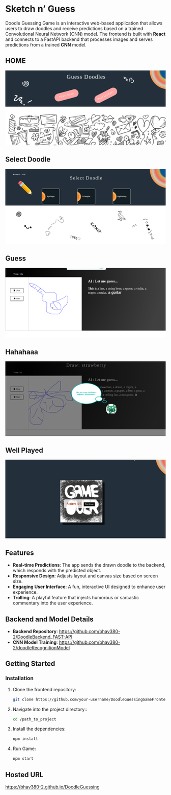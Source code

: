 # Sketch n’ Guess
 Doodle Guessing Game is an interactive web-based application that allows users to draw doodles and receive predictions based on a trained Convolutional Neural Network (CNN) model. The frontend is built with **React** and connects to a FastAPI backend that processes images and serves predictions from a trained **CNN** model.

## HOME
![Desktop Calculator Screenshot](./public/img/home.png)


## Select Doodle
![Desktop Calculator Screenshot](./public/img/doodleSelector.png)

## Guess
![Ml model Prediction](./public/img/AIGuess.png)


## Hahahaaa
![Trolling Bot](./public/img/troll.png)


## Well Played
![Trolling Bot](./public/img/score.png)



## Features

- **Real-time Predictions**: The app sends the drawn doodle to the backend, which responds with the predicted object.
- **Responsive Design**: Adjusts layout and canvas size based on screen size.
- **Engaging User Interface**: A fun, interactive UI designed to enhance user experience.
- **Trolling**: A playful feature that injects humorous or sarcastic commentary into the user experience.



## Backend and Model Details
- **Backend Repository**: https://github.com/bhav380-2/DoodleBackend_FAST-API
- **CNN Model Training**: https://github.com/bhav380-2/doodleRecognitionModel



## Getting Started

### Installation

1. Clone the frontend repository:

   ```bash
   git clone https://github.com/your-username/DoodleGuessingGameFrontend.git

2. Navigate into the project directory::

   ```bash
   cd /path_to_project

3. Install the dependencies:

   ```bash
   npm install

3. Run Game:

   ```bash
   npm start

## Hosted URL
https://bhav380-2.github.io/DoodleGuessing


